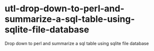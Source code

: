 # utl-drop-down-to-perl-and-summarize-a-sql-table-using-sqlite-file-database
Drop down to perl and summarize a sql table using sqlite file database

